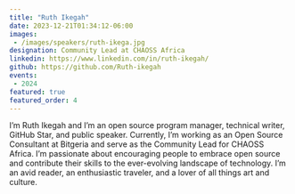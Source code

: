```yaml
---
title: "Ruth Ikegah"
date: 2023-12-21T01:34:12-06:00
images: 
 - /images/speakers/ruth-ikega.jpg
designation: Community Lead at CHAOSS Africa
linkedin: https://www.linkedin.com/in/ruth-ikegah/
github: https://github.com/Ruth-ikegah
events:
 - 2024
featured: true
featured_order: 4
---
```


 I’m Ruth Ikegah and I’m an open source program manager, technical writer, GitHub Star, and public speaker. Currently, I’m working as an Open Source Consultant at Bitgeria and serve as the Community Lead for CHAOSS Africa. I’m passionate about encouraging people to embrace open source and contribute their skills to the ever-evolving landscape of technology. I’m an avid reader, an enthusiastic traveler, and a lover of all things art and culture. 